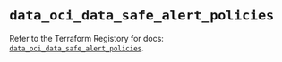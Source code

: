 # `data_oci_data_safe_alert_policies`

Refer to the Terraform Registory for docs: [`data_oci_data_safe_alert_policies`](https://registry.terraform.io/providers/oracle/oci/6.18.0/docs/data-sources/data_safe_alert_policies).

